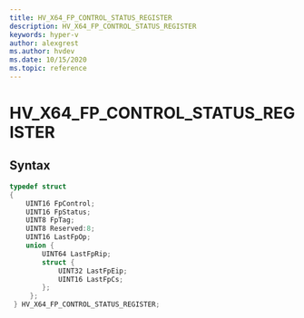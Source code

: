 ```yaml
---
title: HV_X64_FP_CONTROL_STATUS_REGISTER
description: HV_X64_FP_CONTROL_STATUS_REGISTER
keywords: hyper-v
author: alexgrest
ms.author: hvdev
ms.date: 10/15/2020
ms.topic: reference
---
```


# HV_X64_FP_CONTROL_STATUS_REGISTER

## Syntax

```c
typedef struct
{
    UINT16 FpControl;
    UINT16 FpStatus;
    UINT8 FpTag;
    UINT8 Reserved:8;
    UINT16 LastFpOp;
    union {
        UINT64 LastFpRip;
        struct {
            UINT32 LastFpEip;
            UINT16 LastFpCs;
        };
     };
 } HV_X64_FP_CONTROL_STATUS_REGISTER;
 ```
